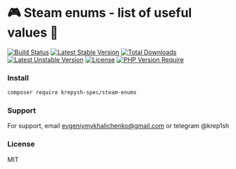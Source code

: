 # 🎮 Steam enums - list of useful values 👾
[![Build Status](https://circleci.com/gh/krepysh-spec/steam-enums.svg?style=shield)](https://circleci.com/gh/krepysh-spec/steam-enums)
[![Latest Stable Version](http://poser.pugx.org/krepysh-spec/steam-enums/v)](https://packagist.org/packages/krepysh-spec/steam-enums) 
[![Total Downloads](http://poser.pugx.org/krepysh-spec/steam-enums/downloads)](https://packagist.org/packages/krepysh-spec/steam-enums)
[![Latest Unstable Version](http://poser.pugx.org/krepysh-spec/steam-enums/v/unstable)](https://packagist.org/packages/krepysh-spec/steam-enums) 
[![License](http://poser.pugx.org/krepysh-spec/steam-enums/license)](https://packagist.org/packages/krepysh-spec/steam-enums)
[![PHP Version Require](http://poser.pugx.org/krepysh-spec/steam-enums/require/php)](https://packagist.org/packages/krepysh-spec/steam-enums)
### Install
```bash
composer require krepysh-spec/steam-enums
```


### Support

For support, email evgeniymykhalichenko@gmail.com or telegram @krep1sh

### License

MIT